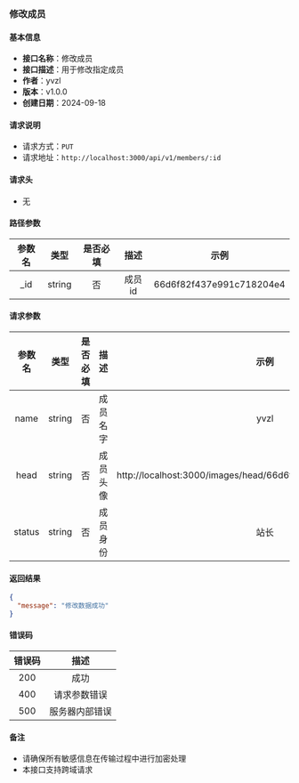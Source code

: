 ### 修改成员

#### 基本信息

- **接口名称**：修改成员
- **接口描述**：用于修改指定成员
- **作者**：yvzl
- **版本**：v1.0.0
- **创建日期**：2024-09-18

#### 请求说明

- 请求方式：`PUT`
- 请求地址：`http://localhost:3000/api/v1/members/:id`

#### 请求头

- 无

#### 路径参数

| 参数名 |   类型   | 是否必填 |  描述  |            示例            |
|:---:|:------:|:----:|:----:|:------------------------:|
| _id | string |  否   | 成员id | 66d6f82f437e991c718204e4 |

#### 请求参数

|  参数名   |    类型    | 是否必填 |  描述  |                               示例                               |
|:------:|:--------:|:----:|:----:|:--------------------------------------------------------------:|
|  name  |  string  |  否   | 成员名字 |                              yvzl                              |
|  head  |  string  |  否   | 成员头像 | http://localhost:3000/images/head/66d6f82f437e991c718204e4.jpg |
| status | string |  否   | 成员身份 |                             站长                             |

#### 返回结果

```json
{
  "message": "修改数据成功"
}
```

#### 错误码

| 错误码 |   描述    |
|:---:|:-------:|
| 200 |   成功    |
| 400 | 请求参数错误  |
| 500 | 服务器内部错误 |

#### 备注
- 请确保所有敏感信息在传输过程中进行加密处理
- 本接口支持跨域请求